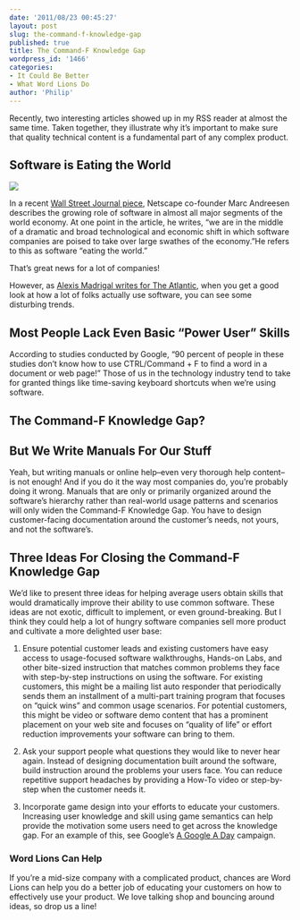 ```yaml
---
date: '2011/08/23 00:45:27'
layout: post
slug: the-command-f-knowledge-gap
published: true
title: The Command-F Knowledge Gap
wordpress_id: '1466'
categories:
- It Could Be Better
- What Word Lions Do
author: 'Philip'
---
```


Recently, two interesting articles showed up in my RSS reader at almost the same time. Taken together, they illustrate why it’s important to make sure that quality technical content is a fundamental part of any complex product.







## Software is Eating the World


![](http://i2.listal.com/image/1238910/500full.jpg)

In a recent [Wall Street Journal piece](http://online.wsj.com/article/SB10001424053111903480904576512250915629460.html), Netscape co-founder Marc Andreesen describes the growing role of software in almost all major segments of the world economy. At one point in the article, he writes, “we are in the middle of a dramatic and broad technological and economic shift in which software companies are poised to take over large swathes of the economy.”He refers to this as software “eating the world.”

That’s great news for a lot of companies!

However, as [Alexis Madrigal writes for The Atlantic](http://m.theatlantic.com/technology/print/2011/08/crazy-90-percent-of-people-dont-know-how-to-use-ctrl-f/243840/), when you get a good look at how a lot of folks actually use software, you can see some disturbing trends.


## Most People Lack Even Basic “Power User” Skills


According to studies conducted by Google, “90 percent of people in these studies don’t know how to use CTRL/Command + F to find a word in a document or web page!” Those of us in the technology industry tend to take for granted things like time-saving keyboard shortcuts when we’re using software.


## The Command-F Knowledge Gap?




## But We Write Manuals For Our Stuff


Yeah, but writing manuals or online help–even very thorough help content–is not enough! And if you do it the way most companies do, you’re probably doing it wrong. Manuals that are only or primarily organized around the software’s hierarchy rather than real-world usage patterns and scenarios will only widen the Command-F Knowledge Gap. You have to design customer-facing documentation around the customer’s needs, not yours, and not the software’s.


## Three Ideas For Closing the Command-F Knowledge Gap


We’d like to present three ideas for helping average users obtain skills that would dramatically improve their ability to use common software. These ideas are not exotic, difficult to implement, or even ground-breaking. But I think they could help a lot of hungry software companies sell more product and cultivate a more delighted user base:



	
  1. Ensure potential customer leads and existing customers have easy access to usage-focused software walkthroughs, Hands-on Labs, and other bite-sized instruction that matches common problems they face with step-by-step instructions on using the software. For existing customers, this might be a mailing list auto responder that periodically sends them an installment of a multi-part training program that focuses on “quick wins” and common usage scenarios. For potential customers, this might be video or software demo content that has a prominent placement on your web site and focuses on “quality of life” or effort reduction improvements your software can bring to them.

	
  2. Ask your support people what questions they would like to never hear again. Instead of designing documentation built around the software, build instruction around the problems your users face. You can reduce repetitive support headaches by providing a How-To video or step-by-step when the customer needs it.

	
  3. Incorporate game design into your efforts to educate your customers. Increasing user knowledge and skill using game semantics can help provide the motivation some users need to get across the knowledge gap. For an example of this, see Google’s [A Google A Day](http://agoogleaday.com) campaign.




### Word Lions Can Help


If you’re a mid-size company with a complicated product, chances are Word Lions can help you do a better job of educating your customers on how to effectively use your product. We love talking shop and bouncing around ideas, so drop us a line!


